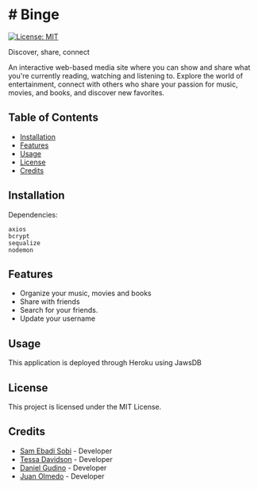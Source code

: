 # # Binge
[![License: MIT](https://img.shields.io/badge/License-MIT-yellow.svg)](https://opensource.org/licenses/MIT)

Discover, share, connect

An interactive web-based media site where you can show and share what you're currently reading, watching and listening to.
Explore the world of entertainment, connect with others who share your passion for music, movies, and books, and discover new favorites.



## Table of Contents

- [Installation](#installation)
- [Features](#features)
- [Usage](#usage)
- [License](#license)
- [Credits](#credits)

## Installation

Dependencies:

    axios
    bcrypt
    sequalize
    nodemon


## Features

- Organize your music, movies and books
- Share with friends
- Search for your friends.
- Update your username


## Usage

This application is deployed through Heroku using JawsDB


## License

This project is licensed under the MIT License.

## Credits

- [Sam Ebadi Sobi](https://github.com/CaptainEB) - Developer
- [Tessa Davidson](https://github.com/tdavids215) - Developer
- [Daniel Gudino](https://github.com/danielgudino10) - Developer
- [Juan Olmedo](https://github.com/jontekla) - Developer
